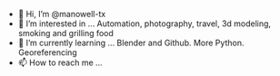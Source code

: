 - 👋 Hi, I’m @manowell-tx
- 👀 I’m interested in ...  Automation, photography, travel, 3d modeling, smoking and grilling food
- 🌱 I’m currently learning ... Blender and Github.  More Python.  Georeferencing
- 📫 How to reach me ...

<!---
manowell-tx/manowell-tx is a ✨ special ✨ repository because its `README.md` (this file) appears on your GitHub profile.
You can click the Preview link to take a look at your changes.
--->

